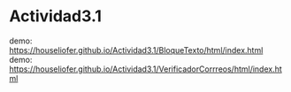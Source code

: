 ﻿# Actividad3.1

demo: https://houseliofer.github.io/Actividad3.1/BloqueTexto/html/index.html
demo: https://houseliofer.github.io/Actividad3.1/VerificadorCorrreos/html/index.html
